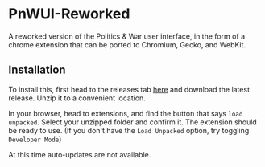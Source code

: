 # PnWUI-Reworked
A reworked version of the Politics &amp; War user interface, in the form of a chrome extension that can be ported to Chromium, Gecko, and WebKit.

## Installation
To install this, first head to the releases tab [here](https://github.com/Orbis-Software-Services/PnWUI-Reworked/releases) and download the latest release. Unzip it to a convenient location. 

In your browser, head to extensions, and find the button that says `load unpacked`. Select your unzipped folder and confirm it. The extension should be ready to use. (If you don't have the `Load Unpacked` option, try toggling `Developer Mode`)

At this time auto-updates are not available. 